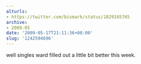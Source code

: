 ```yaml
---
alturls:
- https://twitter.com/bismark/status/1829165765
archive:
- 2009-05
date: '2009-05-17T21:11:36+00:00'
slug: '1242594696'
---
```


well singles ward filled out a little bit better this week.

